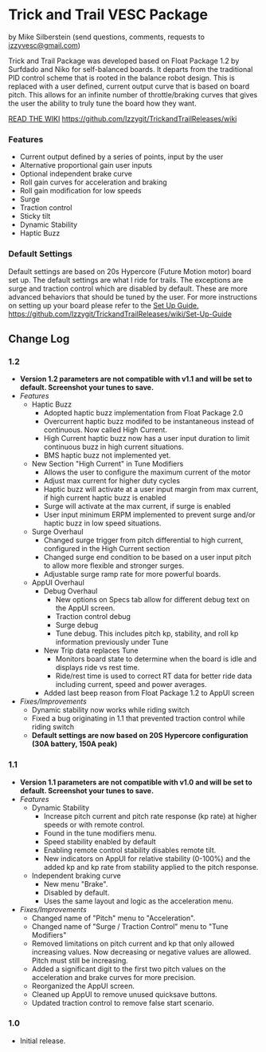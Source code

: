 # Trick and Trail VESC Package
by Mike Silberstein (send questions, comments, requests to izzyvesc@gmail.com)

Trick and Trail Package was developed based on Float Package 1.2 by Surfdado and Niko for self-balanced boards. It departs from the traditional PID control scheme that is rooted in the balance robot design. This is replaced with a user defined, current output curve that is based on board pitch. This allows for an infinite number of throttle/braking curves that gives the user the ability to truly tune the board how they want.

[READ THE WIKI](https://github.com/Izzygit/TrickandTrailReleases/wiki) https://github.com/Izzygit/TrickandTrailReleases/wiki

### Features
 * Current output defined by a series of points, input by the user
 * Alternative proportional gain user inputs
 * Optional independent brake curve
 * Roll gain curves for acceleration and braking
 * Roll gain modification for low speeds
 * Surge
 * Traction control
 * Sticky tilt
 * Dynamic Stability
 * Haptic Buzz

### Default Settings
Default settings are based on 20s Hypercore (Future Motion motor) board set up. The default settings are what I ride for trails. The exceptions are surge and traction control which are disabled by default. These are more advanced behaviors that should be tuned by the user. For more instructions on setting up your board please refer to the [Set Up Guide.](https://github.com/Izzygit/TrickandTrailReleases/wiki/Set-Up-Guide) https://github.com/Izzygit/TrickandTrailReleases/wiki/Set-Up-Guide

## Change Log
### 1.2
 * **Version 1.2 parameters are not compatible with v1.1 and will be set to default. Screenshot your tunes to save.**
 * _Features_
   *  Haptic Buzz
       *  Adopted haptic buzz implementation from Float Package 2.0
       *  Overcurrent haptic buzz modifed to be instantaneous instead of continuous. Now called High Current.
       *  High Current haptic buzz now has a user input duration to limit continuous buzz in high current situations.
       *  BMS haptic buzz not implemented yet.
   * New Section "High Current" in Tune Modifiers
       *  Allows the user to configure the maximum current of the motor
       *  Adjust max current for higher duty cycles
       *  Haptic buzz will activate at a user input margin from max current, if high current haptic buzz is enabled 
       *  Surge will activate at the max current, if surge is enabled
       *  User input minimum ERPM implemented to prevent surge and/or haptic buzz in low speed situations.
   *  Surge Overhaul
       *  Changed surge trigger from pitch differential to high current, configured in the High Current section
       *  Changed surge end condition to be based on a user input pitch to allow more flexible and stronger surges.
       *  Adjustable surge ramp rate for more powerful boards.
   *  AppUI Overhaul
       *  Debug Overhaul
           *  New options on Specs tab allow for different debug text on the AppUI screen.
           *  Traction control debug
           *  Surge debug
           *  Tune debug. This includes pitch kp, stability, and roll kp information previously under Tune
       *  New Trip data replaces Tune
           *  Monitors board state to determine when the board is idle and displays ride vs rest time.
           *  Ride/rest time is used to correct RT data for better ride data including current, speed and power averages.
       *  Added last beep reason from Float Package 1.2 to AppUI screen
 * _Fixes/Improvements_
   *  Dynamic stability now works while riding switch
   *  Fixed a bug originating in 1.1 that prevented traction control while riding switch
   *  **Default settings are now based on 20S Hypercore configuration (30A battery, 150A peak)**
 
### 1.1
 * **Version 1.1 parameters are not compatible with v1.0 and will be set to default. Screenshot your tunes to save.**
 * _Features_
   *  Dynamic Stability
       *  Increase pitch current and pitch rate response (kp rate) at higher speeds or with remote control.
       *  Found in the tune modifiers menu.
       *  Speed stability enabled by default
       *  Enabling remote control stability disables remote tilt.
       *  New indicators on AppUI for relative stability (0-100%) and the added kp and kp rate from stability applied to the pitch response.
   * Independent braking curve
     *  New menu "Brake".
     *  Disabled by default.
     *  Uses the same layout and logic as the acceleration menu.
 * _Fixes/Improvements_
   * Changed name of "Pitch" menu to "Acceleration".
   * Changed name of "Surge / Traction Control" menu to "Tune Modifiers"
   * Removed limitations on pitch current and kp that only allowed increasing values. Now decreasing or negative values are allowed. Pitch must still be increasing.
   * Added a significant digit to the first two pitch values on the acceleration and brake curves for more precision.
   * Reorganized the AppUI screen.
   * Cleaned up AppUI to remove unused quicksave buttons.
   * Updated traction control to remove false start scenario.
### 1.0
 * Initial release.
